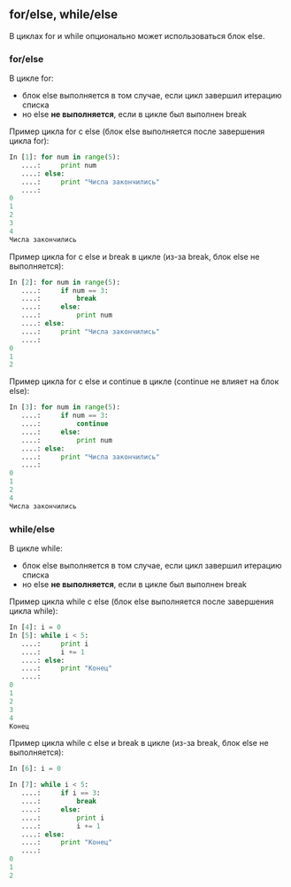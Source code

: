 ## for/else, while/else
В циклах for и while опционально может использоваться блок else.

### for/else
В цикле for:
* блок else выполняется в том случае, если цикл завершил итерацию списка
 * но else __не выполняется__, если в цикле был выполнен break

Пример цикла for с else (блок else выполняется после завершения цикла for):
```python
In [1]: for num in range(5):
   ....:     print num
   ....: else:
   ....:     print "Числа закончились"
   ....:     
0
1
2
3
4
Числа закончились
```

Пример цикла for с else и break в цикле (из-за break, блок else не выполняется):
```python
In [2]: for num in range(5):
   ....:     if num == 3:
   ....:         break
   ....:     else:
   ....:         print num
   ....: else:
   ....:     print "Числа закончились"
   ....:     
0
1
2
```

Пример цикла for с else и continue в цикле (continue не влияет на блок else):
```python
In [3]: for num in range(5):
   ....:     if num == 3:
   ....:         continue
   ....:     else:
   ....:         print num
   ....: else:
   ....:     print "Числа закончились"
   ....:     
0
1
2
4
Числа закончились
```

### while/else
В цикле while:
* блок else выполняется в том случае, если цикл завершил итерацию списка
 * но else __не выполняется__, если в цикле был выполнен break

Пример цикла while с else (блок else выполняется после завершения цикла while):
```python
In [4]: i = 0
In [5]: while i < 5:
   ....:     print i
   ....:     i += 1
   ....: else:
   ....:     print "Конец"
   ....:     
0
1
2
3
4
Конец
```

Пример цикла while с else и break в цикле (из-за break, блок else не выполняется):
```python
In [6]: i = 0

In [7]: while i < 5:
   ....:     if i == 3:
   ....:         break
   ....:     else:
   ....:         print i
   ....:         i += 1
   ....: else:
   ....:     print "Конец"
   ....:     
0
1
2
```

